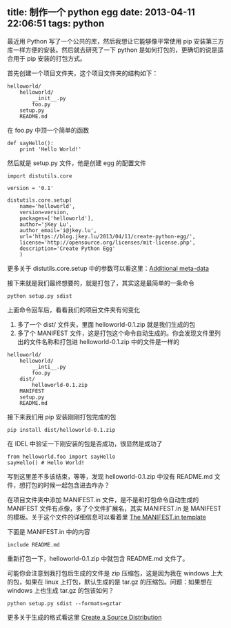 title: 制作一个 python egg
date: 2013-04-11 22:06:51
tags: python
---

最近用 Python 写了一个公共的库，然后我想让它能够像平常使用 pip 安装第三方库一样方便的安装。然后就去研究了一下 python 是如何打包的，更确切的说是适合用于 pip 安装的打包方式。

首先创建一个项目文件夹，这个项目文件夹的结构如下：

```
helloworld/
    helloworld/
        __init__.py
        foo.py
    setup.py
    README.md
```

<!-- more -->

在 foo.py 中顶一个简单的函数

```
def sayHello():
    print 'Hello World!'
```

然后就是 setup.py 文件，他是创建 egg 的配置文件

```
import distutils.core

version = '0.1'

distutils.core.setup(
    name='helloworld',
    version=version,
    packages=['helloworld'],
    author='jKey Lu',
    author_email='i@jkey.lu',
    url='https://blog.jkey.lu/2013/04/11/create-python-egg/',
    license='http://opensource.org/licenses/mit-license.php',
    description='Create Python Egg'
    )
```

更多关于 distutils.core.setup 中的参数可以看这里：[Additional meta-data](http://docs.python.org/2/distutils/setupscript.html#additional-meta-data)

接下来就是我们最终想要的，就是打包了，其实这是最简单的一条命令

```
python setup.py sdist
```

上面命令回车后，看看我们的项目文件夹有何变化

1. 多了一个 dist/ 文件夹，里面 helloworld-0.1.zip 就是我们生成的包
2. 多了个 MANIFEST 文件，这是打包这个命令自动生成的。你会发现文件里列出的文件名称和打包进 helloworld-0.1.zip 中的文件是一样的

```
helloworld/
    helloworld/
        __inti__.py
        foo.py
    dist/
        helloworld-0.1.zip
    MANIFEST
    setup.py
    README.md
```

接下来我们用 pip 安装刚刚打包完成的包

```
pip install dist/helloworld-0.1.zip
```

在 IDEL 中验证一下刚安装的包是否成功，很显然是成功了

```
from helloworld.foo import sayHello
sayHello() # Hello World!
```

写到这里差不多该结束，等等，发现 helloworld-0.1.zip 中没有 README.md 文件，想打包的时候一起包含进去咋办？

在项目文件夹中添加 MANIFEST.in 文件，是不是和打包命令自动生成的 MANIFEST 文件有点像，多了个文件扩展名，其实 MANIFEST.in 是 MANIFEST 的模板。关于这个文件的详细信息可以看着里 [The MANIFEST.in template](http://docs.python.org/2/distutils/sourcedist.html#the-manifest-in-template)

下面是 MANIFEST.in 中的内容

```
include README.md
```

重新打包一下，helloworld-0.1.zip 中就包含 README.md 文件了。

可能你会注意到我打包后生成的文件是 zip 压缩包，这是因为我在 windows 上大的包，如果在 linux 上打包，默认生成的是 tar.gz 的压缩包。问题：如果想在 windows 上也生成 tar.gz 的包该如何？

```
python setup.py sdist --formats=gztar
```

更多关于生成的格式看这里 [Create a Source Distribution](http://docs.python.org/2/distutils/sourcedist.html#creating-a-source-distribution)

